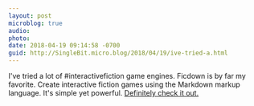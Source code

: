 ```yaml
---
layout: post
microblog: true
audio: 
photo: 
date: 2018-04-19 09:14:58 -0700
guid: http://SingleBit.micro.blog/2018/04/19/ive-tried-a.html
---
```

I've tried a lot of #interactivefiction game engines. Ficdown is by far my favorite. Create interactive fiction games using the Markdown markup language. It's simple yet powerful. [Definitely check it out.](https://www.ficdown.com/)
